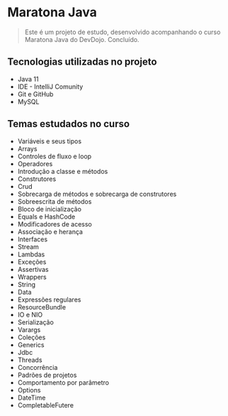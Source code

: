 # Maratona Java

> Este é um projeto de estudo, desenvolvido acompanhando o curso Maratona Java do DevDojo.
> Concluído.

## Tecnologias utilizadas no projeto
* Java 11
* IDE - IntelliJ Comunity
* Git e GitHub
* MySQL

## Temas estudados no curso
* Variáveis e seus tipos
* Arrays
* Controles de fluxo e loop
* Operadores
* Introdução a classe e métodos
* Construtores
* Crud
* Sobrecarga de métodos e sobrecarga de construtores
* Sobreescrita de métodos
* Bloco de inicialização
* Equals e HashCode
* Modificadores de acesso
* Associação e herança
* Interfaces
* Stream
* Lambdas
* Exceções
* Assertivas
* Wrappers
* String
* Data
* Expressões regulares
* ResourceBundle
* IO e NIO
* Serialização
* Varargs
* Coleções
* Generics
* Jdbc
* Threads
* Concorrência
* Padrões de projetos
* Comportamento por parâmetro
* Options
* DateTime
* CompletableFutere
